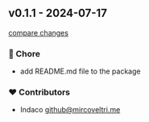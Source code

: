 ## v0.1.1 - 2024-07-17

[compare changes](https://github.com/indaco/vitepress-templ-preview/compare/v0.1.0...v0.1.1)

### 🏡 Chore

- add README.md file to the package

### ❤️ Contributors

- Indaco <github@mircoveltri.me>
